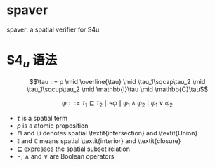 # spaver
spaver: a spatial verifier for S4u

# S4$_u$ 语法

$$\tau ::= p \mid \overline{\tau} \mid \tau_1\sqcap\tau_2 \mid \tau_1\sqcup\tau_2 \mid \mathbb{I}\tau \mid \mathbb{C}\tau$$

$$\varphi ::= \tau_1\sqsubseteq\tau_2 \mid \neg\varphi \mid \varphi_1\wedge\varphi_2 \mid \varphi_1\vee\varphi_2$$

 - $\tau$ is a spatial term
 - $p$ is a atomic proposition
 - $\sqcap$ and $\sqcup$ denotes spatial \textit{intersection} and \textit{Union}
 - $\mathbb{I}$ and $\mathbb{C}$ means spatial \textit{interior} and \textit{closure}
 - $\sqsubseteq$ expresses the spatial subset relation
 - $\neg$, $\wedge$ and $\vee$ are Boolean operators 
